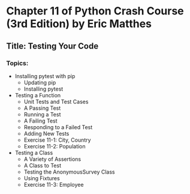 # Chapter 11 of Python Crash Course (3rd Edition) by Eric Matthes  

## Title: Testing Your Code  

### Topics:  
* Installing pytest with pip  
  - Updating pip  
  - Installing pytest  
* Testing a Function  
  - Unit Tests and Test Cases  
  - A Passing Test  
  - Running a Test  
  - A Failing Test  
  - Responding to a Failed Test  
  - Adding New Tests  
  - Exercise 11-1: City, Country  
  - Exercise 11-2: Population  
* Testing a Class  
  - A Variety of Assertions  
  - A Class to Test  
  - Testing the AnonymousSurvey Class  
  - Using Fixtures  
  - Exercise 11-3: Employee  